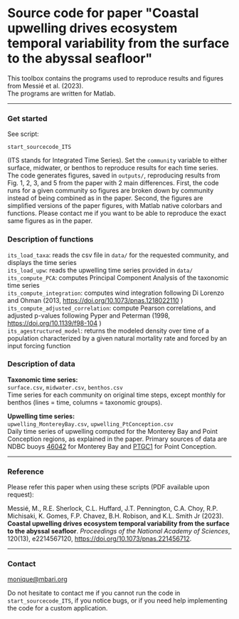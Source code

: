 # Source code for paper "Coastal upwelling drives ecosystem temporal variability from the surface to the abyssal seafloor" #

This toolbox contains the programs used to reproduce results and figures from Messié et al. (2023).   
The programs are written for Matlab.

* * *

### Get started ###

See script:  

	start_sourcecode_ITS

(ITS stands for Integrated Time Series). Set the `community` variable to either surface, midwater, or benthos to reproduce results for each time series.    
The code generates figures, saved in `outputs/`, reproducing results from Fig. 1, 2, 3, and 5 from the paper with 2 main differences. First, the code runs for a given community so figures are broken down by community instead of being combined as in the paper. Second, the figures are simplified versions of the paper figures, with Matlab native colorbars and functions. Please contact me if you want to be able to reproduce the exact same figures as in the paper.
  
### Description of functions ### 

`its_load_taxa`: reads the csv file in `data/` for the requested community, and displays the time series  
`its_load_upw`: reads the upwelling time series provided in `data/`  
`its_compute_PCA`: computes Principal Component Analysis of the taxonomic time series  
`its_compute_integration`: computes wind integration following Di Lorenzo and Ohman (2013, https://doi.org/10.1073/pnas.1218022110 )  
`its_compute_adjusted_correlation`: compute Pearson correlations, and adjusted p-values following Pyper and Peterman (1998, https://doi.org/10.1139/f98-104 )  
`its_agestructured_model`: returns the modeled density over time of a population characterized by a given natural mortality rate and forced by an input forcing function  

### Description of data ###

**Taxonomic time series:**  
`surface.csv`, `midwater.csv`, `benthos.csv`  
Time series for each community on original time steps, except monthly for benthos (lines = time, columns = taxonomic groups).

**Upwelling time series:**  
`upwelling_MontereyBay.csv`, `upwelling_PtConception.csv`  
Daily time series of upwelling computed for the Monterey Bay and Point Conception regions, as explained in the paper. Primary sources of data are NDBC buoys [46042](https://www.ndbc.noaa.gov/station_history.php?station=46042) for Monterey Bay and [PTGC1](https://www.ndbc.noaa.gov/station_history.php?station=ptgc1) for Point Conception. 


* * *

### Reference ###

Please refer this paper when using these scripts (PDF available upon request):  

Messié, M., R.E. Sherlock, C.L. Huffard, J.T. Pennington, C.A. Choy, R.P. Michisaki, K. Gomes, F.P. Chavez, B.H. Robison, and K.L. Smith Jr (2023). **Coastal upwelling drives ecosystem temporal variability from the surface to the abyssal seafloor**.  *Proceedings of the National Academy of Sciences*, 120(13), e2214567120, https://doi.org/10.1073/pnas.221456712.

* * *

### Contact ###

monique@mbari.org

Do not hesitate to contact me if you cannot run the code in `start_sourcecode_ITS`, if you notice bugs, or if you need help implementing the code for a custom application.
